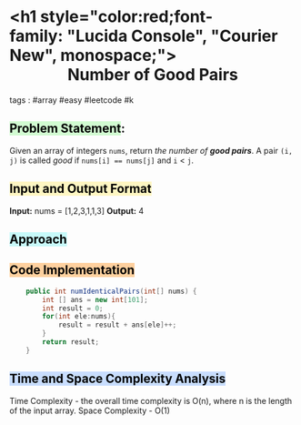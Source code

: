 # <h1 style="color:red;font-family: "Lucida Console", "Courier New", monospace;"> <center > Number of Good Pairs </center> </h1>

tags : #array #easy #leetcode #k

## <mark style="background: #BBFABBA6;">Problem Statement</mark>:
Given an array of integers `nums`, return _the number of **good pairs**_.
A pair `(i, j)` is called _good_ if `nums[i] == nums[j]` and `i` < `j`.

## <mark style="background: #FFF3A3A6;">Input and Output Format</mark>
**Input:** nums = [1,2,3,1,1,3]
**Output:** 4

## <mark style="background: #ABF7F7A6;">Approach</mark>


## <mark style="background: #FFB86CA6;">Code Implementation</mark>
```java
    public int numIdenticalPairs(int[] nums) {
        int [] ans = new int[101];
        int result = 0;
        for(int ele:nums){
            result = result + ans[ele]++;
        }
        return result;
    }
```

## <mark style="background: #ADCCFFA6;">Time and Space Complexity Analysis</mark>
Time Complexity -  the overall time complexity is O(n), where n is the length of the input array.
Space Complexity - O(1)